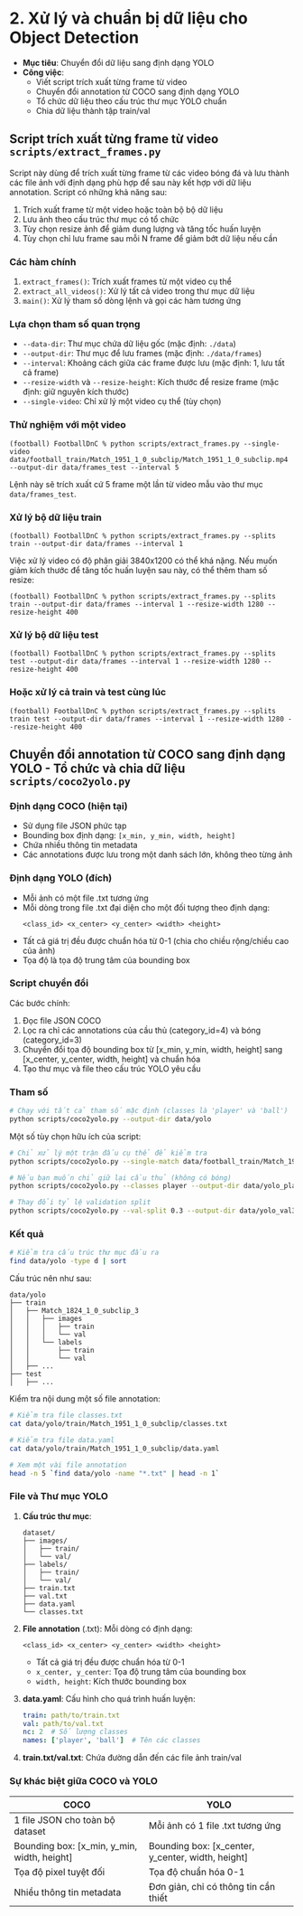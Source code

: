 # 2. Xử lý và chuẩn bị dữ liệu cho Object Detection
- **Mục tiêu**: Chuyển đổi dữ liệu sang định dạng YOLO
- **Công việc**:
  - Viết script trích xuất từng frame từ video
  - Chuyển đổi annotation từ COCO sang định dạng YOLO
  - Tổ chức dữ liệu theo cấu trúc thư mục YOLO chuẩn
  - Chia dữ liệu thành tập train/val

## Script trích xuất từng frame từ video `scripts/extract_frames.py`

Script này dùng để trích xuất từng frame từ các video bóng đá và lưu thành các file ảnh với định dạng phù hợp để sau này kết hợp với dữ liệu annotation. Script có những khả năng sau:

1. Trích xuất frame từ một video hoặc toàn bộ bộ dữ liệu
2. Lưu ảnh theo cấu trúc thư mục có tổ chức
3. Tùy chọn resize ảnh để giảm dung lượng và tăng tốc huấn luyện
4. Tùy chọn chỉ lưu frame sau mỗi N frame để giảm bớt dữ liệu nếu cần

### Các hàm chính

1. `extract_frames()`: Trích xuất frames từ một video cụ thể
2. `extract_all_videos()`: Xử lý tất cả video trong thư mục dữ liệu
3. `main()`: Xử lý tham số dòng lệnh và gọi các hàm tương ứng

### Lựa chọn tham số quan trọng

- `--data-dir`: Thư mục chứa dữ liệu gốc (mặc định: `./data`)
- `--output-dir`: Thư mục để lưu frames (mặc định: `./data/frames`)
- `--interval`: Khoảng cách giữa các frame được lưu (mặc định: 1, lưu tất cả frame)
- `--resize-width` và `--resize-height`: Kích thước để resize frame (mặc định: giữ nguyên kích thước)
- `--single-video`: Chỉ xử lý một video cụ thể (tùy chọn)

### Thử nghiệm với một video

```
(football) FootballDnC % python scripts/extract_frames.py --single-video data/football_train/Match_1951_1_0_subclip/Match_1951_1_0_subclip.mp4 --output-dir data/frames_test --interval 5
```

Lệnh này sẽ trích xuất cứ 5 frame một lần từ video mẫu vào thư mục `data/frames_test`.

### Xử lý bộ dữ liệu train

```
(football) FootballDnC % python scripts/extract_frames.py --splits train --output-dir data/frames --interval 1
```

Việc xử lý video có độ phân giải 3840x1200 có thể khá nặng. Nếu muốn giảm kích thước để tăng tốc huấn luyện sau này, có thể thêm tham số resize:

```
(football) FootballDnC % python scripts/extract_frames.py --splits train --output-dir data/frames --interval 1 --resize-width 1280 --resize-height 400
```

### Xử lý bộ dữ liệu test

```
(football) FootballDnC % python scripts/extract_frames.py --splits test --output-dir data/frames --interval 1 --resize-width 1280 --resize-height 400
```

### Hoặc xử lý cả train và test cùng lúc

```
(football) FootballDnC % python scripts/extract_frames.py --splits train test --output-dir data/frames --interval 1 --resize-width 1280 --resize-height 400
```


## Chuyển đổi annotation từ COCO sang định dạng YOLO - Tổ chức và chia dữ liệu `scripts/coco2yolo.py`

### Định dạng COCO (hiện tại)
- Sử dụng file JSON phức tạp
- Bounding box định dạng: `[x_min, y_min, width, height]`
- Chứa nhiều thông tin metadata
- Các annotations được lưu trong một danh sách lớn, không theo từng ảnh

### Định dạng YOLO (đích)
- Mỗi ảnh có một file .txt tương ứng
- Mỗi dòng trong file .txt đại diện cho một đối tượng theo định dạng:
  ```
  <class_id> <x_center> <y_center> <width> <height>
  ```
- Tất cả giá trị đều được chuẩn hóa từ 0-1 (chia cho chiều rộng/chiều cao của ảnh)
- Tọa độ là tọa độ trung tâm của bounding box

### Script chuyển đổi

Các bước chính:

1. Đọc file JSON COCO
2. Lọc ra chỉ các annotations của cầu thủ (category_id=4) và bóng (category_id=3)
3. Chuyển đổi tọa độ bounding box từ [x_min, y_min, width, height] sang [x_center, y_center, width, height] và chuẩn hóa
4. Tạo thư mục và file theo cấu trúc YOLO yêu cầu

### Tham số

```bash
# Chạy với tất cả tham số mặc định (classes là 'player' và 'ball')
python scripts/coco2yolo.py --output-dir data/yolo
```

Một số tùy chọn hữu ích của script:

```bash
# Chỉ xử lý một trận đấu cụ thể để kiểm tra
python scripts/coco2yolo.py --single-match data/football_train/Match_1951_1_0_subclip --output-dir data/yolo_test

# Nếu bạn muốn chỉ giữ lại cầu thủ (không có bóng)
python scripts/coco2yolo.py --classes player --output-dir data/yolo_player_only

# Thay đổi tỷ lệ validation split
python scripts/coco2yolo.py --val-split 0.3 --output-dir data/yolo_val30
```

### Kết quả

```bash
# Kiểm tra cấu trúc thư mục đầu ra
find data/yolo -type d | sort
```

Cấu trúc nên như sau:
```
data/yolo
├── train
│   ├── Match_1824_1_0_subclip_3
│   │   ├── images
│   │   │   ├── train
│   │   │   └── val
│   │   └── labels
│   │       ├── train
│   │       └── val
│   ├── ...
├── test
│   ├── ...
```

Kiểm tra nội dung một số file annotation:
```bash
# Kiểm tra file classes.txt
cat data/yolo/train/Match_1951_1_0_subclip/classes.txt

# Kiểm tra file data.yaml
cat data/yolo/train/Match_1951_1_0_subclip/data.yaml

# Xem một vài file annotation
head -n 5 `find data/yolo -name "*.txt" | head -n 1`
```

### File và Thư mục YOLO

1. **Cấu trúc thư mục**:
   ```
   dataset/
   ├── images/
   │   ├── train/
   │   └── val/
   ├── labels/
   │   ├── train/
   │   └── val/
   ├── train.txt
   ├── val.txt
   ├── data.yaml
   └── classes.txt
   ```

2. **File annotation** (.txt): Mỗi dòng có định dạng:
   ```
   <class_id> <x_center> <y_center> <width> <height>
   ```
   - Tất cả giá trị đều được chuẩn hóa từ 0-1
   - `x_center, y_center`: Tọa độ trung tâm của bounding box
   - `width, height`: Kích thước bounding box

3. **data.yaml**: Cấu hình cho quá trình huấn luyện:
   ```yaml
   train: path/to/train.txt
   val: path/to/val.txt
   nc: 2  # Số lượng classes
   names: ['player', 'ball']  # Tên các classes
   ```

4. **train.txt/val.txt**: Chứa đường dẫn đến các file ảnh train/val

### Sự khác biệt giữa COCO và YOLO

| COCO | YOLO |
|------|------|
| 1 file JSON cho toàn bộ dataset | Mỗi ảnh có 1 file .txt tương ứng |
| Bounding box: [x_min, y_min, width, height] | Bounding box: [x_center, y_center, width, height] |
| Tọa độ pixel tuyệt đối | Tọa độ chuẩn hóa 0-1 |
| Nhiều thông tin metadata | Đơn giản, chỉ có thông tin cần thiết |